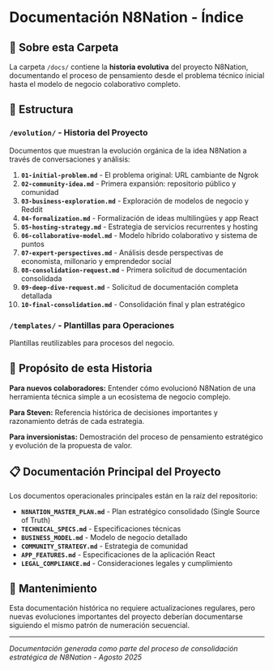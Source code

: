 # Documentación N8Nation - Índice

## 📖 Sobre esta Carpeta

La carpeta `/docs/` contiene la **historia evolutiva** del proyecto N8Nation, documentando el proceso de pensamiento desde el problema técnico inicial hasta el modelo de negocio colaborativo completo.

## 📁 Estructura

### `/evolution/` - Historia del Proyecto
Documentos que muestran la evolución orgánica de la idea N8Nation a través de conversaciones y análisis:

1. **`01-initial-problem.md`** - El problema original: URL cambiante de Ngrok
2. **`02-community-idea.md`** - Primera expansión: repositorio público y comunidad
3. **`03-business-exploration.md`** - Exploración de modelos de negocio y Reddit
4. **`04-formalization.md`** - Formalización de ideas multilingües y app React
5. **`05-hosting-strategy.md`** - Estrategia de servicios recurrentes y hosting
6. **`06-collaborative-model.md`** - Modelo híbrido colaborativo y sistema de puntos
7. **`07-expert-perspectives.md`** - Análisis desde perspectivas de economista, millonario y emprendedor social
8. **`08-consolidation-request.md`** - Primera solicitud de documentación consolidada
9. **`09-deep-dive-request.md`** - Solicitud de documentación completa detallada
10. **`10-final-consolidation.md`** - Consolidación final y plan estratégico

### `/templates/` - Plantillas para Operaciones
Plantillas reutilizables para procesos del negocio.

## 🎯 Propósito de esta Historia

**Para nuevos colaboradores:** Entender cómo evolucionó N8Nation de una herramienta técnica simple a un ecosistema de negocio complejo.

**Para Steven:** Referencia histórica de decisiones importantes y razonamiento detrás de cada estrategia.

**Para inversionistas:** Demostración del proceso de pensamiento estratégico y evolución de la propuesta de valor.

## 📋 Documentación Principal del Proyecto

Los documentos operacionales principales están en la raíz del repositorio:

- **`N8NATION_MASTER_PLAN.md`** - Plan estratégico consolidado (Single Source of Truth)
- **`TECHNICAL_SPECS.md`** - Especificaciones técnicas
- **`BUSINESS_MODEL.md`** - Modelo de negocio detallado
- **`COMMUNITY_STRATEGY.md`** - Estrategia de comunidad
- **`APP_FEATURES.md`** - Especificaciones de la aplicación React
- **`LEGAL_COMPLIANCE.md`** - Consideraciones legales y cumplimiento

## 🔄 Mantenimiento

Esta documentación histórica no requiere actualizaciones regulares, pero nuevas evoluciones importantes del proyecto deberían documentarse siguiendo el mismo patrón de numeración secuencial.

---

*Documentación generada como parte del proceso de consolidación estratégica de N8Nation - Agosto 2025*
